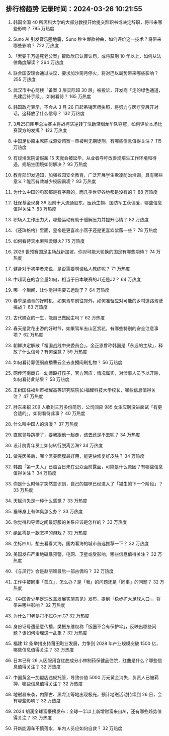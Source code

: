 
## 排行榜趋势 记录时间：2024-03-26 10:21:55
  
  1. 韩国全国 40 所医科大学的大部分教授开始提交辞职书或决定辞职，将带来哪些影响？ 795 万热度
    
  2. Suno AI 引发音乐圈地震，Suno 秒生爆款神曲，如何评价这一技术？将带来哪些影响？ 722 万热度
    
  3. 「索要千万逼死老公案」翟欣欣已认罪认罚，或将获刑 10 年以上，如何从法律角度解读？ 264 万热度
    
  4. 联合国安理会通过决议，要求加沙斋月停火，将对巴以局势带来哪些影响？ 255 万热度
    
  5. 武汉市中心两楼「备案 3 层实际超 30 层」被投诉，开发商「走的绿色通道，先建后补手续」，如何看待？ 165 万热度
    
  6. 韩国政府表示，不会从 3 月 26 日起吊销医师执照，将努力与医疗界展开对话，这释放了什么信号？ 132 万热度
    
  7. 3月25日围甲总决赛主将战柯洁逆转丁浩助深圳龙华队夺冠，如何评价本场比赛双方的发挥？ 123 万热度
    
  8. 中国足协原主席陈戌源受贿案一审被判无期徒刑，有哪些信息值得关注？ 115 万热度
    
  9. 有规培医院请假超 15 天就会被延毕，从业者呼吁改善规培生工作环境和待遇，规培生困境如何解决？ 93 万热度
    
  10. 教育部印发通知，加强校园安全教育，广泛开展学生欺凌防治培训，具有哪些意义？能否有效减少校园霸凌？ 93 万热度
    
  11. 为什么中国的电影都是有字幕的，而几乎世界各地都是没有的？ 88 万热度
    
  12. 社保基金现身 39 股前十大流通股东，医药生物、国防军工获偏爱，哪些信息值得关注？ 83 万热度
    
  13. 职场人工作压力大，哪些运动有助于缓解压力并提升心情？ 82 万热度
    
  14. 《还珠格格》里面，皇帝是更喜欢小燕子还是更喜欢紫薇一些？ 78 万热度
    
  15. 如何看待天水麻辣烫爆火? 75 万热度
    
  16. 2026 世预赛国足主场战新加坡，你对可能大轮换的国足有哪些期待？ 74 万热度
    
  17. 健身对于初学者来说，是否需要聘请私人教练呢？ 71 万热度
    
  18. 中超现在的含金量如何，相当于日本联赛的J1还是J2？ 64 万热度
    
  19. 哪一个瞬间，让你觉得需要去运动了？ 64 万热度
    
  20. 春季是踏青的好时机，如果驾车前往郊外，如何准备应对可能的乡村道路驾驶挑战？ 63 万热度
    
  21. 古代嫡女的一生，能自己做回主吗？ 62 万热度
    
  22. 春天是赏花出游的好时节，如果驾车去山区赏花，有哪些特别的安全注意事项？ 62 万热度
    
  23. 朝鲜决定解散「祖国战线中央委员会」，金正恩曾称韩国是「永远的主敌」，释放了什么信号？有何深意？ 59 万热度
    
  24. 如何看待郭德纲直播曹云金去直播间刷礼物？ 56 万热度
    
  25. 网传河南商丘一幼师殴打孩子，官方回应：情况属实，对涉事人员予以开除，如何看待此结果？ 53 万热度
    
  26. 王树国任福州市福耀高等研究院院长/福耀科技大学校长，哪些信息值得关注？ 47 万热度
    
  27. 胖东来招 209 人收到三万多份简历，公司回应 985 女生应聘没进面试「有更合适的」，如何看待此事？ 40 万热度
    
  28. 什么叫中国人的浪漫？ 37 万热度
    
  29. 直属领导跳槽了，要我跟他一起走，该去还是不去呢？ 34 万热度
    
  30. 设计院青年员工如何转行脱离苦海? 34 万热度
    
  31. 做完医美后，哪个医美面膜最好用，能更快修复好皮肤？ 34 万热度
    
  32. 韩国「第一夫人」已超百日未在公众面前露面，可能是什么原因？有哪些信息值得关注？ 34 万热度
    
  33. 你是什么时候才突然意识到，自己的猫咪已经进入了「猫生的下一个阶段」？ 33 万热度
    
  34. 天赋消失是一种什么感觉？ 33 万热度
    
  35. 猫咪身上有体臭怎么办？ 33 万热度
    
  36. 你觉得和导师之间最舒服的关系应该是怎样的？ 33 万热度
    
  37. 绝区零是一款怎样的游戏？ 32 万热度
    
  38. 坐标四川，想去看看大海，国内看海的城市首选推荐一下？ 32 万热度
    
  39. 美国发布严重地磁暴预警，电网、卫星或受影响，哪些信息值得关注？ 32 万热度
    
  40. 《与凤行》会是赵丽颖最后一部古偶吗？ 32 万热度
    
  41. 工作中被同事「孤立」，怎么办？是「我」的问题还是「同事」的问题？ 32 万热度
    
  42. 《中国青少年足球改革发展实施意见》发布，提到「稳步扩大足球人口」，将带来哪些影响？ 32 万热度
    
  43. 为什么T1老是打不过Gen.G? 32 万热度
    
  44. 身份证号遭恶意传播，樊振东维权称「饭圈不会有保护伞」，反映出哪些问题？该如何治理这一乱象？ 32 万热度
    
  45. 福建 12 条举措支持莆田鞋业发展，力争到 2028 年产业规模突破 1500 亿，哪些信息值得关注？ 32 万热度
    
  46. 日本已有 26 人因服用含红曲成分小林制药保健品住院，红曲是什么？哪些信息值得关注？ 32 万热度
    
  47. 中国黄金一加盟店违规托管，导致价值 5000 万元黄金消失，负责人已被羁押，哪些信息值得关注？ 32 万热度
    
  48. 地磁暴来袭，内蒙古、黑龙江等地出现极光，预计地磁活动持续到 26 日，会有哪些影响？ 32 万热度
    
  49. 2024 胡润全球富豪榜发布：全球一半以上新增财富来自AI，还有哪些趋势值得关注？ 32 万热度
    
  50. 开新能源车不慎落水，车内人员应如何自救？ 32 万热度
    